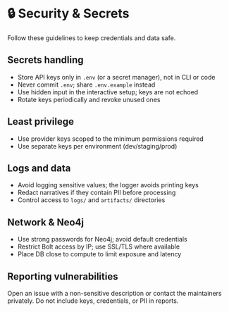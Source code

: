 # 🔒 Security & Secrets

Follow these guidelines to keep credentials and data safe.

## Secrets handling

- Store API keys only in `.env` (or a secret manager), not in CLI or code
- Never commit `.env`; share `.env.example` instead
- Use hidden input in the interactive setup; keys are not echoed
- Rotate keys periodically and revoke unused ones

## Least privilege

- Use provider keys scoped to the minimum permissions required
- Use separate keys per environment (dev/staging/prod)

## Logs and data

- Avoid logging sensitive values; the logger avoids printing keys
- Redact narratives if they contain PII before processing
- Control access to `logs/` and `artifacts/` directories

## Network & Neo4j

- Use strong passwords for Neo4j; avoid default credentials
- Restrict Bolt access by IP; use SSL/TLS where available
- Place DB close to compute to limit exposure and latency

## Reporting vulnerabilities

Open an issue with a non-sensitive description or contact the maintainers privately. Do not include keys, credentials, or PII in reports.
